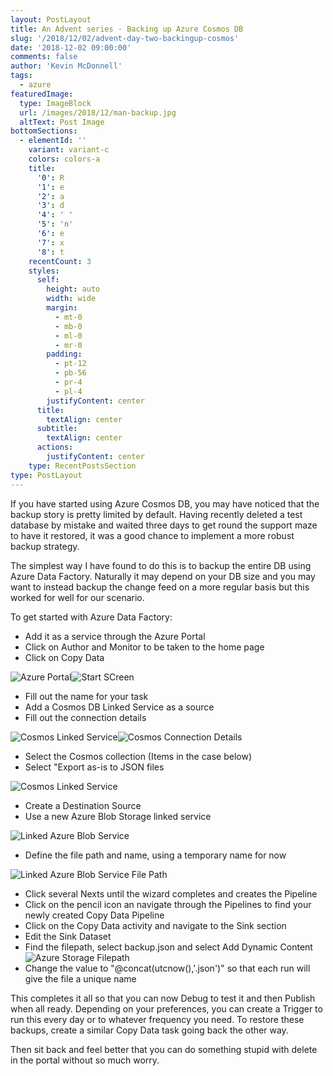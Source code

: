 ```yaml
---
layout: PostLayout
title: An Advent series - Backing up Azure Cosmos DB
slug: '/2018/12/02/advent-day-two-backingup-cosmos'
date: '2018-12-02 09:00:00'
comments: false
author: 'Kevin McDonnell'
tags:
  - azure
featuredImage:
  type: ImageBlock
  url: /images/2018/12/man-backup.jpg
  altText: Post Image
bottomSections:
  - elementId: ''
    variant: variant-c
    colors: colors-a
    title:
      '0': R
      '1': e
      '2': a
      '3': d
      '4': ' '
      '5': 'n'
      '6': e
      '7': x
      '8': t
    recentCount: 3
    styles:
      self:
        height: auto
        width: wide
        margin:
          - mt-0
          - mb-0
          - ml-0
          - mr-0
        padding:
          - pt-12
          - pb-56
          - pr-4
          - pl-4
        justifyContent: center
      title:
        textAlign: center
      subtitle:
        textAlign: center
      actions:
        justifyContent: center
    type: RecentPostsSection
type: PostLayout
---
```


If you have started using Azure Cosmos DB, you may have noticed that the backup story is pretty limited by default. Having recently deleted a test database by mistake and waited three days to get round the support maze to have it restored, it was a good chance to implement a more robust backup strategy.

The simplest way I have found to do this is to backup the entire DB using Azure Data Factory. Naturally it may depend on your DB size and you may want to instead backup the change feed on a more regular basis but this worked for well for our scenario.

To get started with Azure Data Factory:

- Add it as a service through the Azure Portal
- Click on Author and Monitor to be taken to the home page
- Click on Copy Data

![Azure Portal](/images/2018/12/AzurePortalDataFactory.PNG)![Start SCreen](018/12/AzureDFStartScreen.PNG)

- Fill out the name for your task
- Add a Cosmos DB Linked Service as a source
- Fill out the connection details

![Cosmos Linked Service](018/12/AzureDFCreateLinkedService.PNG)![Cosmos Connection Details](ection.PNG)

- Select the Cosmos collection (Items in the case below)
- Select "Export as-is to JSON files

![Cosmos Linked Service](/images/2018/12/AzureDFCosmosQuery.PNG)

- Create a Destination Source
- Use a new Azure Blob Storage linked service

![Linked Azure Blob Service](018/12/AzureDFCreateLinkedServiceStorage.PNG)

- Define the file path and name, using a temporary name for now

![Linked Azure Blob Service File Path](018/12/AzureDFSelectFolder.PNG)

- Click several Nexts until the wizard completes and creates the Pipeline
- Click on the pencil icon an navigate through the Pipelines to find your newly created Copy Data Pipeline
- Click on the Copy Data activity and navigate to the Sink section
- Edit the Sink Dataset
- Find the filepath, select backup.json and select Add Dynamic Content
  ![Azure Storage Filepath](/images/2018/12/AzureDFUpdateFolder.PNG)
- Change the value to "@concat(utcnow(),'.json')" so that each run will give the file a unique name

This completes it all so that you can now Debug to test it and then Publish when all ready. Depending on your preferences, you can create a Trigger to run this every day or to whatever frequency you need. To restore these backups, create a similar Copy Data task going back the other way.

Then sit back and feel better that you can do something stupid with delete in the portal without so much worry.

